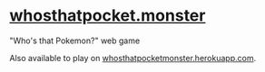 # [whosthatpocket.monster](http://whosthatpocket.monster/)
"Who's that Pokemon?" web game

Also available to play on [whosthatpocketmonster.herokuapp.com](https://whosthatpocketmonster.herokuapp.com).
